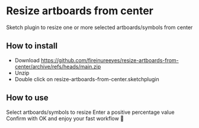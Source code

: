 # Resize artboards from center
Sketch plugin to resize one or more selected artboards/symbols from center

## How to install
- Download https://github.com/fireinureeyes/resize-artboards-from-center/archive/refs/heads/main.zip
- Unzip
- Double click on resize-artboards-from-center.sketchplugin

## How to use
Select artboards/symbols to resize
Enter a positive percentage value
Confirm with OK and enjoy your fast workflow 🚀
